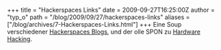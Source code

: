 +++
title = "Hackerspaces Links"
date = 2009-09-27T16:25:00Z
author = "typ_o"
path = "/blog/2009/09/27/hackerspaces-links"
aliases = ["/blog/archives/7-Hackerspaces-Links.html"]
+++
Eine Soup verschiedener [Hackerspaces
Blogs](https://hackerspaces.soup.io/), und der olle SPON zu [Hardware
Hacking](https://www.spiegel.de/netzwelt/games/0,1518,647596,00.html).
